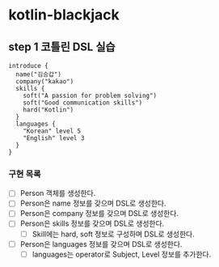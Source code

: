 # kotlin-blackjack


## step 1 코틀린 DSL 실습
```
introduce {
  name("김승갑")
  company("kakao")
  skills {
    soft("A passion for problem solving")
    soft("Good communication skills")
    hard("Kotlin")
  }
  languages {
    "Korean" level 5
    "English" level 3
  }
}
```

### 구현 목록
- [ ] Person 객체를 생성한다.
- [ ] Person은 name 정보를 갖으며 DSL로 생성한다.
- [ ] Person은 company 정보를 갖으며 DSL로 생성한다.
- [ ] Person은 skills 정보를 갖으며 DSL로 생성한다.
    - [ ] Skill에는 hard, soft 정보로 구성하며 DSL로 생성한다.
- [ ] Person은 languages 정보를 갖으며 DSL로 생성한다.
    - [ ] languages는 operator로 Subject, Level 정보를 추가한다.
